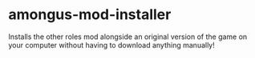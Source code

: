 # amongus-mod-installer
Installs the other roles mod alongside an original version of the game on your computer without having to download anything manually!
